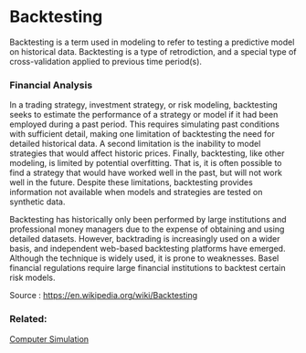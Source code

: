 # Backtesting
Backtesting is a term used in modeling to refer to testing a predictive model on historical data. Backtesting is a type of retrodiction, and a special type of cross-validation applied to previous time period(s).

### Financial Analysis

In a trading strategy, investment strategy, or risk modeling, backtesting seeks to estimate the performance of a strategy or model if it had been employed during a past period. This requires simulating past conditions with sufficient detail, making one limitation of backtesting the need for detailed historical data. A second limitation is the inability to model strategies that would affect historic prices. Finally, backtesting, like other modeling, is limited by potential overfitting. That is, it is often possible to find a strategy that would have worked well in the past, but will not work well in the future. Despite these limitations, backtesting provides information not available when models and strategies are tested on synthetic data.

Backtesting has historically only been performed by large institutions and professional money managers due to the expense of obtaining and using detailed datasets. However, backtrading is increasingly used on a wider basis, and independent web-based backtesting platforms have emerged. Although the technique is widely used, it is prone to weaknesses. Basel financial regulations require large financial institutions to backtest certain risk models. 

Source : https://en.wikipedia.org/wiki/Backtesting

### Related: 
  [Computer Simulation](https://github.com/CatalaniCD/computer_science/tree/main/4.%20simulation)

